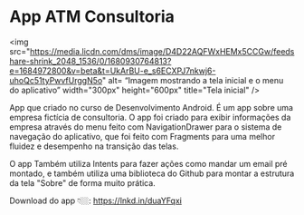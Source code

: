 
# App ATM Consultoria

<img src="https://media.licdn.com/dms/image/D4D22AQFWxHEMx5CCGw/feedshare-shrink_2048_1536/0/1680930764813?e=1684972800&v=beta&t=UkArBU-e_s6ECXPJ7nkwj6-uhoQc51tyPwvfUrggN5o" alt= “Imagem mostrando a tela inicial e o menu do aplicativo” width="300px" height="600px" title="Tela inicial" />

App que criado no curso de Desenvolvimento Android.
É um app sobre uma empresa fictícia de consultoria.
O app foi criado para exibir informações da empresa através do menu feito com NavigationDrawer para o sistema de navegação do aplicativo, que foi feito com Fragments para uma melhor fluidez e desempenho na transição das telas.

O app Também utiliza Intents para fazer ações como mandar um email pré montado, e também utiliza uma biblioteca do Github para montar a estrutura da tela "Sobre" de forma muito prática.

Download do app 👇🏼:
https://lnkd.in/duaYFqxi
